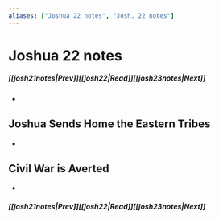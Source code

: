 ```yaml
---
aliases: ["Joshua 22 notes", "Josh. 22 notes"]
---
```

# Joshua 22 notes
##### <span class=arrow-left></span>[[josh21notes|Prev]]<span class=navigation-separator></span>[[josh22|Read]]<span class=navigation-separator></span>[[josh23notes|Next]]<span class=arrow-right></span>
- 
## Joshua Sends Home the Eastern Tribes
- 
## Civil War is Averted
- 
##### <span class=arrow-left></span>[[josh21notes|Prev]]<span class=navigation-separator></span>[[josh22|Read]]<span class=navigation-separator></span>[[josh23notes|Next]]<span class=arrow-right></span>